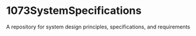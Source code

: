 # 1073SystemSpecifications
A repository for system design principles, specifications, and requirements
